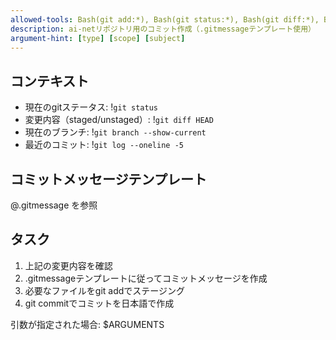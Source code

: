 ```yaml
---
allowed-tools: Bash(git add:*), Bash(git status:*), Bash(git diff:*), Bash(git log:*), Bash(git commit:*)
description: ai-netリポジトリ用のコミット作成（.gitmessageテンプレート使用）
argument-hint: [type] [scope] [subject]
---
```


## コンテキスト

- 現在のgitステータス: !`git status`
- 変更内容（staged/unstaged）: !`git diff HEAD`
- 現在のブランチ: !`git branch --show-current`
- 最近のコミット: !`git log --oneline -5`

## コミットメッセージテンプレート

@.gitmessage を参照

## タスク

1. 上記の変更内容を確認
2. .gitmessageテンプレートに従ってコミットメッセージを作成
3. 必要なファイルをgit addでステージング
4. git commitでコミットを日本語で作成

引数が指定された場合: $ARGUMENTS
